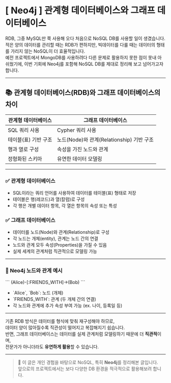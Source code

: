 # [ Neo4j ] 관계형 데이터베이스와 그래프 데이터베이스

RDB, 그중 MySQL만 쭉 사용해 오다 처음으로 NoSQL DB를 사용할 일이 생겼습니다.  
적은 양의 데이터를 관리할 때는 RDB가 편하지만, 빅데이터를 다룰 때는 데이터의 형태를 가리지 않는 NoSQL이 더 효율적입니다.  
예전 프로젝트에서 MongoDB를 사용하려다 다른 문제로 활용하지 못한 점이 못내 아쉬웠기에, 이번 기회에 Neo4j를 포함해 NoSQL DB를 제대로 정리해 보고 넘어가고자 합니다.

---

## 📚 관계형 데이터베이스(RDB)와 그래프 데이터베이스의 차이

| 관계형 데이터베이스 | 그래프 데이터베이스 |
|------------------|------------------|
| SQL 쿼리 사용         | Cypher 쿼리 사용      |
| 테이블(표) 기반 구조     | 노드(Node)와 관계(Relationship) 기반 구조 |
| 행과 열로 구성         | 속성을 가진 노드와 관계     |
| 정형화된 스키마        | 유연한 데이터 모델링       |

---

### ✅ 관계형 데이터베이스

- SQL이라는 쿼리 언어를 사용하여 데이터를 테이블(표) 형태로 저장
- 테이블은 행(레코드)과 열(칼럼)로 구성
- 각 행은 개별 데이터 항목, 각 열은 항목의 속성 또는 특성

### ✅ 그래프 데이터베이스

- 데이터를 노드(Node)와 관계(Relationship)로 구성
- 각 노드는 개체(entity), 관계는 노드 간의 연결
- 노드와 관계 모두 속성(Properties)을 가질 수 있음
- 실제 세계의 관계처럼 직관적으로 모델링 가능

---

### 🔎 Neo4j 노드와 관계 예시

\`\`\`
(Alice)-[:FRIENDS_WITH]->(Bob)
\`\`\`

- \`Alice\`, \`Bob\`: 노드 (개체)
- \`FRIENDS_WITH\`: 관계 (두 개체 간의 연결)
- 각 노드와 관계에 추가 속성 부여 가능 (ex. 나이, 등록일 등)

---

기존 RDB 방식은 데이터를 형식에 맞춰 재구성해야 하므로,  
데이터 양이 많아질수록 직관성이 떨어지고 복잡해지기 쉽습니다.  
반면, 그래프 데이터베이스는 데이터를 실제 관계처럼 모델링하기 때문에 더 **직관적**이며,  
전문가가 아니더라도 **유연하게 활용**할 수 있습니다.

---

> 📌 이 글은 개인 경험을 바탕으로 NoSQL, 특히 **Neo4j**를 정리해본 글입니다.  
> 앞으로의 프로젝트에서는 보다 다양한 DB 환경을 적극적으로 활용해보려 합니다.
